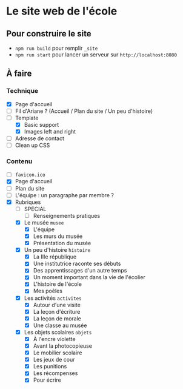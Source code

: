 # Le site web de l'école

## Pour construire le site

- `npm run build` pour remplir `_site`
- `npm run start` pour lancer un serveur sur `http://localhost:8080`

## À faire

### Technique

- [x] Page d'accueil
- [ ] Fil d'Ariane ? (Accueil / Plan du site / Un peu d'histoire)
- [ ] Template
  - [x] Basic support
  - [x] Images left and right
- [ ] Adresse de contact
- [ ] Clean up CSS

### Contenu

- [ ] `favicon.ico`
- [x] Page d'accueil
- [ ] Plan du site
- [ ] L'équipe : un paragraphe par membre ?
- [x] Rubriques
  - [ ] SPECIAL
    - [ ] Renseignements pratiques
  - [x] Le musée `musee`
    - [x] L'équipe
    - [x] Les murs du musée
    - [x] Présentation du musée
  - [x] Un peu d'histoire `histoire`
    - [x] La IIIe république
    - [x] Une institutrice raconte ses débuts
    - [x] Des apprentissages d'un autre temps
    - [x] Un moment important dans la vie de l'écolier
    - [x] L'histoire de l'école
    - [x] Mes poêles
  - [x] Les activités `activites`
    - [x] Autour d'une visite
    - [x] La leçon d'écriture
    - [x] La leçon de morale
    - [x] Une classe au musée
  - [x] Les objets scolaires `objets`
    - [x] À l'encre violette
    - [x] Avant la photocopieuse
    - [x] Le mobilier scolaire
    - [x] Les jeux de cour
    - [x] Les punitions
    - [x] Les récompenses
    - [x] Pour écrire